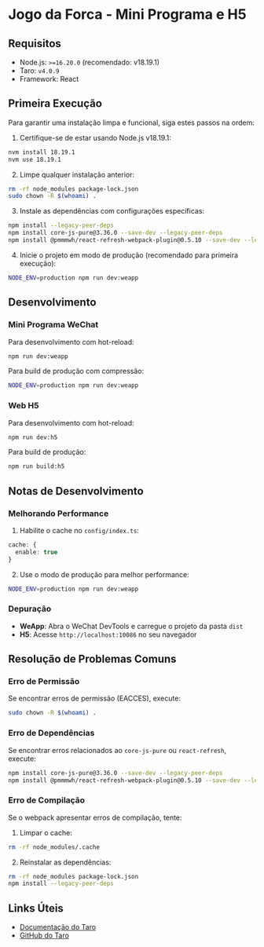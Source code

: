 # Jogo da Forca - Mini Programa e H5

## Requisitos

- Node.js: `>=16.20.0` (recomendado: v18.19.1)
- Taro: `v4.0.9`
- Framework: React

## Primeira Execução

Para garantir uma instalação limpa e funcional, siga estes passos na ordem:

1. Certifique-se de estar usando Node.js v18.19.1:
```bash
nvm install 18.19.1
nvm use 18.19.1
```

2. Limpe qualquer instalação anterior:
```bash
rm -rf node_modules package-lock.json
sudo chown -R $(whoami) .
```

3. Instale as dependências com configurações específicas:
```bash
npm install --legacy-peer-deps
npm install core-js-pure@3.36.0 --save-dev --legacy-peer-deps
npm install @pmmmwh/react-refresh-webpack-plugin@0.5.10 --save-dev --legacy-peer-deps
```

4. Inicie o projeto em modo de produção (recomendado para primeira execução):
```bash
NODE_ENV=production npm run dev:weapp
```

## Desenvolvimento

### Mini Programa WeChat

Para desenvolvimento com hot-reload:
```bash
npm run dev:weapp
```

Para build de produção com compressão:
```bash
NODE_ENV=production npm run dev:weapp
```

### Web H5

Para desenvolvimento com hot-reload:
```bash
npm run dev:h5
```

Para build de produção:
```bash
npm run build:h5
```

## Notas de Desenvolvimento

### Melhorando Performance

1. Habilite o cache no `config/index.ts`:
```typescript
cache: {
  enable: true
}
```

2. Use o modo de produção para melhor performance:
```bash
NODE_ENV=production npm run dev:weapp
```

### Depuração

- **WeApp**: Abra o WeChat DevTools e carregue o projeto da pasta `dist`
- **H5**: Acesse `http://localhost:10086` no seu navegador

## Resolução de Problemas Comuns

### Erro de Permissão
Se encontrar erros de permissão (EACCES), execute:
```bash
sudo chown -R $(whoami) .
```

### Erro de Dependências
Se encontrar erros relacionados ao `core-js-pure` ou `react-refresh`, execute:
```bash
npm install core-js-pure@3.36.0 --save-dev --legacy-peer-deps
npm install @pmmmwh/react-refresh-webpack-plugin@0.5.10 --save-dev --legacy-peer-deps
```

### Erro de Compilação
Se o webpack apresentar erros de compilação, tente:
1. Limpar o cache:
```bash
rm -rf node_modules/.cache
```
2. Reinstalar as dependências:
```bash
rm -rf node_modules package-lock.json
npm install --legacy-peer-deps
```

## Links Úteis

- [Documentação do Taro](https://taro-docs.jd.com/)
- [GitHub do Taro](https://github.com/NervJS/taro)